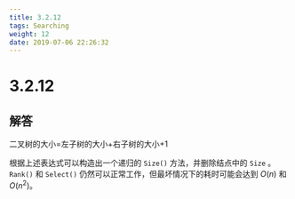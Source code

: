 ```yaml
---
title: 3.2.12
tags: Searching
weight: 12
date: 2019-07-06 22:26:32
---
```


# 3.2.12


## 解答

二叉树的大小=左子树的大小+右子树的大小+1

根据上述表达式可以构造出一个递归的 `Size()`  方法，并删除结点中的 `Size` 。
`Rank()` 和 `Select()` 仍然可以正常工作，但最坏情况下的耗时可能会达到 $O(n)$ 和 $O(n^2 )$。
